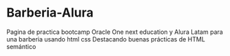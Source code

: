 # Barberia-Alura
Pagina de practica bootcamp Oracle 
One next education y Alura Latam
para una barberia usando html css
Destacando buenas prácticas de
HTML semántico 

